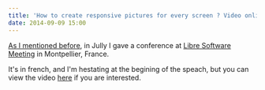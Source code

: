 ```yaml
---
title: 'How to create responsive pictures for every screen ? Video online'
date: 2014-09-09 15:00
---
```


[As I mentioned before](../../en/blog/conference-lsm-responsives-images), in Jully I gave a conference at [Libre Software Meeting](https://2014.rmll.info/?lang=en) in Montpellier, France.

It's in french, and I'm hestating at the begining of the speach, but you can view the video [here](http://video.rmll.info/videos/image-responsives-nouveaux-traitements-dimages-par-noeuds-et-graphs/) if you are interested.



